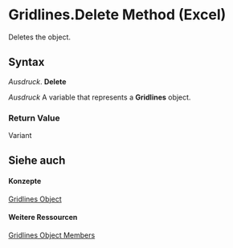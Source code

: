 
# Gridlines.Delete Method (Excel)

Deletes the object.


## Syntax

 _Ausdruck_. **Delete**

 _Ausdruck_ A variable that represents a **Gridlines** object.


### Return Value

Variant


## Siehe auch


#### Konzepte


[Gridlines Object](8a096f01-808f-5708-8da5-5667a5f4080d.md)
#### Weitere Ressourcen


[Gridlines Object Members](http://msdn.microsoft.com/library/f196690a-9c78-e8fc-2a3e-64b54d9175fb%28Office.15%29.aspx)
